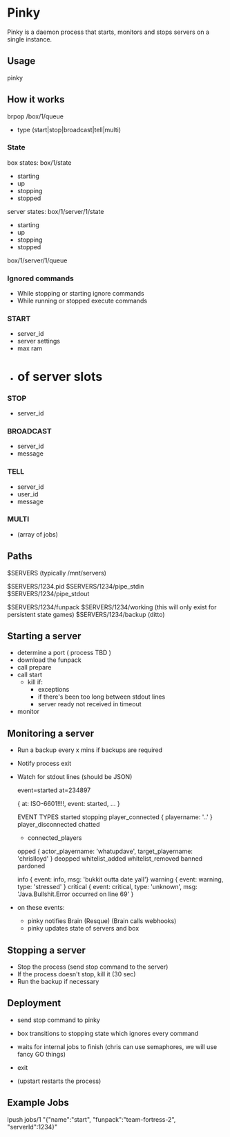 # Pinky

Pinky is a daemon process that starts, monitors and stops servers on a single instance.

## Usage

pinky <box-id>

## How it works

brpop /box/1/queue
  - type (start|stop|broadcast|tell|multi)

### State

box states:
box/1/state
  - starting
  - up
  - stopping
  - stopped

server states:
box/1/server/1/state
  - starting
  - up
  - stopping
  - stopped

box/1/server/1/queue

### Ignored commands
* While stopping or starting ignore commands
* While running or stopped execute commands

### START
  - server_id
  - server settings
  - max ram
  - # of server slots

### STOP
  - server_id

### BROADCAST
  - server_id
  - message

### TELL
  - server_id
  - user_id
  - message

### MULTI
  - (array of jobs)
  
## Paths

$SERVERS (typically /mnt/servers)

$SERVERS/1234.pid
$SERVERS/1234/pipe_stdin
$SERVERS/1234/pipe_stdout

$SERVERS/1234/funpack
$SERVERS/1234/working   (this will only exist for persistent state games)
$SERVERS/1234/backup    (ditto)

## Starting a server
* determine a port       ( process TBD )
* download the funpack
* call prepare
* call start
    - kill if:
      - exceptions
      - if there's been too long between stdout lines
      - server ready not received in timeout
* monitor

## Monitoring a server
* Run a backup every x mins if backups are required
* Notify process exit
* Watch for stdout lines (should be JSON)

  event=started at=234897

  { at: ISO-6601!!!!, event: started, ... }

  EVENT TYPES
    started
    stopping
    player_connected      { playername: '..' }
    player_disconnected
    chatted
    * connected_players

    opped               { actor_playername: 'whatupdave',
                          target_playername: 'chrislloyd' }
    deopped
    whitelist_added
    whitelist_removed
    banned
    pardoned

    info          { event: info, msg: 'bukkit outta date yall'}
    warning       { event: warning, type: 'stressed' }
    critical      { event: critical,
                    type: 'unknown',
                    msg: 'Java.Bullshit.Error occurred on line 69' }

* on these events:
  - pinky notifies Brain (Resque) (Brain calls webhooks)
  - pinky updates state of servers and box

## Stopping a server
* Stop the process (send stop command to the server)
* If the process doesn't stop, kill it (30 sec)
* Run the backup if necessary

## Deployment

* send stop command to pinky
* box transitions to stopping state which ignores every command
* waits for internal jobs to finish (chris can use semaphores, we will use fancy GO things)
* exit

* (upstart restarts the process)

## Example Jobs
lpush jobs/1 "{\"name\":\"start\", \"funpack\":\"team-fortress-2\", \"serverId\":1234}"